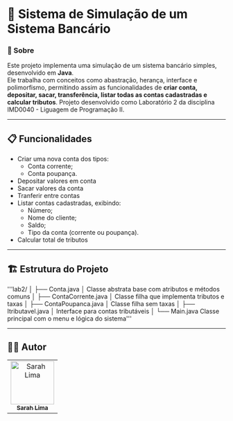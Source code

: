 # 🏦​​ Sistema de Simulação de um Sistema Bancário

### :mag_right: Sobre
Este projeto implementa uma simulação de um sistema bancário simples, desenvolvido em **Java**.  
Ele trabalha com conceitos como abastração, herança, interface e polimorfismo, permitindo assim as funcionalidades de **criar conta, depositar, sacar, transferência, listar todas as contas cadastradas e calcular tributos**. Projeto desenvolvido como Laboratório 2 da disciplina IMD0040 - Liguagem de Programação II.

---

## 📋 Funcionalidades  

- Criar uma nova conta dos tipos:
  - Conta corrente;  
  - Conta poupança.
- Depositar valores em conta 
- Sacar valores da conta
- Tranferir entre contas
- Listar contas cadastradas, exibindo:
  - Número;
  - Nome do cliente;
  - Saldo;
  - Tipo da conta (corrente ou poupança).
-  Calcular total de tributos

---

## 🏗️ Estrutura do Projeto

'''lab2/
│
├── Conta.java
│   Classe abstrata base com atributos e métodos comuns
│
├── ContaCorrente.java
│   Classe filha que implementa tributos e taxas
│
├── ContaPoupanca.java
│   Classe filha sem taxas
│
├── Itributavel.java
│   Interface para contas tributáveis
│
└── Main.java
    Classe principal com o menu e lógica do sistema'''


---

## 👩‍💻 Autor
<table>
  <tr>
    <td align="center">
      <a href="https://github.com/sarahiaa">
        <img src="https://github.com/sarahiaa.png" width="100px;" alt="Sarah Lima"/>
        <br />
        <sub><b>Sarah Lima</b></sub>
      </a>
    </td>
  </tr>
</table>
